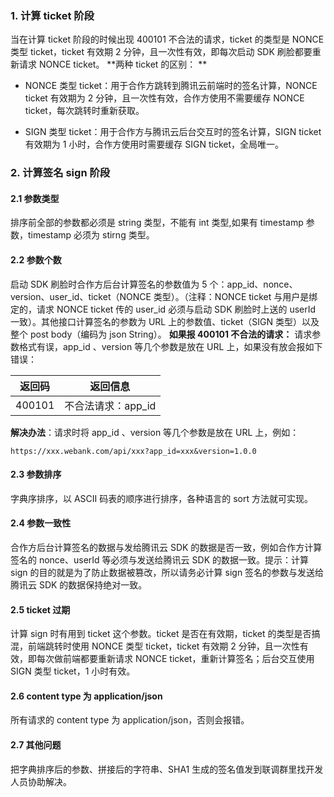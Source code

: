### 1. 计算 ticket 阶段
当在计算 ticket 阶段的时候出现 400101 不合法的请求，ticket 的类型是 NONCE 类型 ticket，ticket 有效期 2 分钟，且一次性有效，即每次启动 SDK 刷脸都要重新请求 NONCE ticket。
**两种 ticket 的区别： **

- NONCE 类型 ticket：用于合作方跳转到腾讯云前端时的签名计算，NONCE ticket 有效期为 2 分钟，且一次性有效，合作方使用不需要缓存 NONCE ticket，每次跳转时重新获取。

- SIGN 类型 ticket：用于合作方与腾讯云后台交互时的签名计算，SIGN ticket 有效期为 1 小时，合作方使用时需要缓存 SIGN ticket，全局唯一。

### 2. 计算签名 sign 阶段

#### 2.1 参数类型
排序前全部的参数都必须是 string 类型，不能有 int 类型,如果有 timestamp 参数，timestamp 必须为 stirng 类型。

#### 2.2 参数个数
启动 SDK 刷脸时合作方后台计算签名的参数值为 5 个：app_id、nonce、version、user_id、ticket（NONCE 类型）。（注释：NONCE ticket 与用户是绑定的，请求 NONCE ticket 传的 user_id 必须与启动 SDK 刷脸时上送的 userId 一致）。其他接口计算签名的参数为 URL 上的参数值、ticket（SIGN 类型）以及整个 post body（编码为 json String）。
**如果报 400101 不合法的请求：**
请求参数格式有误，app_id 、version 等几个参数是放在 URL 上，如果没有放会报如下错误：

| 返回码    | 返回信息         |
| ------ | ------------ |
| 400101 | 不合法请求：app_id |

**解决办法**：请求时将 app_id 、version 等几个参数是放在 URL 上，例如：

```
https://xxx.webank.com/api/xxx?app_id=xxx&version=1.0.0
```

#### 2.3 参数排序
字典序排序，以 ASCII 码表的顺序进行排序，各种语言的 sort 方法就可实现。

#### 2.4 参数一致性
   合作方后台计算签名的数据与发给腾讯云 SDK 的数据是否一致，例如合作方计算签名的 nonce、userId 等必须与发送给腾讯云 SDK 的数据一致。提示：计算 sign 的目的就是为了防止数据被篡改，所以请务必计算 sign 签名的参数与发送给腾讯云 SDK 的数据保持绝对一致。
​	 
#### 2.5 ticket 过期
计算 sign 时有用到 ticket 这个参数。ticket 是否在有效期，ticket 的类型是否搞混，前端跳转时使用 NONCE 类型 ticket，ticket 有效期 2 分钟，且一次性有效，即每次做前端都要重新请求 NONCE ticket，重新计算签名；后台交互使用 SIGN 类型 ticket，1 小时有效。

#### 2.6 content type 为 application/json
所有请求的 content type 为 application/json，否则会报错。

#### 2.7 其他问题
把字典排序后的参数、拼接后的字符串、SHA1 生成的签名值发到联调群里找开发人员协助解决。
